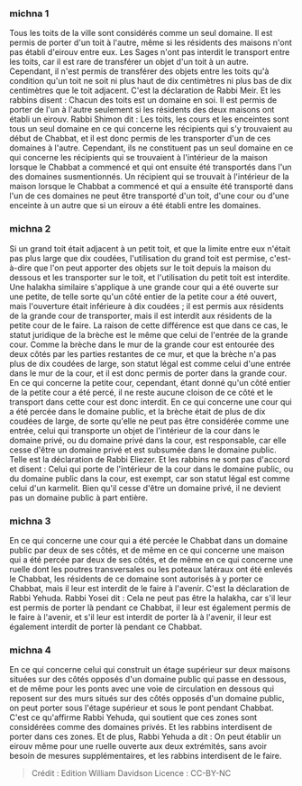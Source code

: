 
### michna 1
Tous les toits de la ville sont considérés comme un seul domaine. Il est permis de porter d'un toit à l'autre, même si les résidents des maisons n'ont pas établi d'eirouv entre eux. Les Sages n'ont pas interdit le transport entre les toits, car il est rare de transférer un objet d'un toit à un autre. Cependant, il n'est permis de transférer des objets entre les toits qu'à condition qu'un toit ne soit ni plus haut de dix centimètres ni plus bas de dix centimètres que le toit adjacent. C'est la déclaration de Rabbi Meir. Et les rabbins disent : Chacun des toits est un domaine en soi. Il est permis de porter de l'un à l'autre seulement si les résidents des deux maisons ont établi un eirouv. Rabbi Shimon dit : Les toits, les cours et les enceintes sont tous un seul domaine en ce qui concerne les récipients qui s'y trouvaient au début de Chabbat, et il est donc permis de les transporter d'un de ces domaines à l'autre. Cependant, ils ne constituent pas un seul domaine en ce qui concerne les récipients qui se trouvaient à l'intérieur de la maison lorsque le Chabbat a commencé et qui ont ensuite été transportés dans l'un des domaines susmentionnés. Un récipient qui se trouvait à l'intérieur de la maison lorsque le Chabbat a commencé et qui a ensuite été transporté dans l'un de ces domaines ne peut être transporté d'un toit, d'une cour ou d'une enceinte à un autre que si un eirouv a été établi entre les domaines.

### michna 2
Si un grand toit était adjacent à un petit toit, et que la limite entre eux n'était pas plus large que dix coudées, l'utilisation du grand toit est permise, c'est-à-dire que l'on peut apporter des objets sur le toit depuis la maison du dessous et les transporter sur le toit, et l'utilisation du petit toit est interdite. Une halakha similaire s'applique à une grande cour qui a été ouverte sur une petite, de telle sorte qu'un côté entier de la petite cour a été ouvert, mais l'ouverture était inférieure à dix coudées ; il est permis aux résidents de la grande cour de transporter, mais il est interdit aux résidents de la petite cour de le faire. La raison de cette différence est que dans ce cas, le statut juridique de la brèche est le même que celui de l'entrée de la grande cour. Comme la brèche dans le mur de la grande cour est entourée des deux côtés par les parties restantes de ce mur, et que la brèche n'a pas plus de dix coudées de large, son statut légal est comme celui d'une entrée dans le mur de la cour, et il est donc permis de porter dans la grande cour. En ce qui concerne la petite cour, cependant, étant donné qu'un côté entier de la petite cour a été percé, il ne reste aucune cloison de ce côté et le transport dans cette cour est donc interdit. En ce qui concerne une cour qui a été percée dans le domaine public, et la brèche était de plus de dix coudées de large, de sorte qu'elle ne peut pas être considérée comme une entrée, celui qui transporte un objet de l'intérieur de la cour dans le domaine privé, ou du domaine privé dans la cour, est responsable, car elle cesse d'être un domaine privé et est subsumée dans le domaine public. Telle est la déclaration de Rabbi Eliezer. Et les rabbins ne sont pas d'accord et disent : Celui qui porte de l'intérieur de la cour dans le domaine public, ou du domaine public dans la cour, est exempt, car son statut légal est comme celui d'un karmelit. Bien qu'il cesse d'être un domaine privé, il ne devient pas un domaine public à part entière.

### michna 3
En ce qui concerne une cour qui a été percée le Chabbat dans un domaine public par deux de ses côtés, et de même en ce qui concerne une maison qui a été percée par deux de ses côtés, et de même en ce qui concerne une ruelle dont les poutres transversales ou les poteaux latéraux ont été enlevés le Chabbat, les résidents de ce domaine sont autorisés à y porter ce Chabbat, mais il leur est interdit de le faire à l'avenir. C'est la déclaration de Rabbi Yehuda. Rabbi Yosei dit : Cela ne peut pas être la halakha, car s'il leur est permis de porter là pendant ce Chabbat, il leur est également permis de le faire à l'avenir, et s'il leur est interdit de porter là à l'avenir, il leur est également interdit de porter là pendant ce Chabbat.

### michna 4
En ce qui concerne celui qui construit un étage supérieur sur deux maisons situées sur des côtés opposés d'un domaine public qui passe en dessous, et de même pour les ponts avec une voie de circulation en dessous qui reposent sur des murs situés sur des côtés opposés d'un domaine public, on peut porter sous l'étage supérieur et sous le pont pendant Chabbat. C'est ce qu'affirme Rabbi Yehuda, qui soutient que ces zones sont considérées comme des domaines privés. Et les rabbins interdisent de porter dans ces zones. Et de plus, Rabbi Yehuda a dit : On peut établir un eirouv même pour une ruelle ouverte aux deux extrémités, sans avoir besoin de mesures supplémentaires, et les rabbins interdisent de le faire.

>Crédit : Edition William Davidson
>Licence : CC-BY-NC